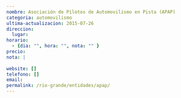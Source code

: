 ```yaml
---
nombre: Asociación de Pilotos de Automovilismo en Pista (APAP)
categoria: automovilismo
ultima-actualizacion: 2015-07-26
direccion: 
  lugar: 
horario: 
  - {dia: "", hora: "", nota: "" }
precio: 
nota: | 
  
website: []
telefono: []
email: 
permalink: /rio-grande/entidades/apap/
---
```


